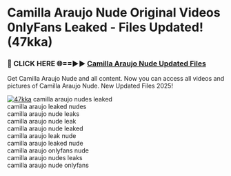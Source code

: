 # Camilla Araujo Nude Original Videos 0nlyFans Leaked - Files Updated! (47kka)

<h3>🔴 CLICK HERE 🌐==►► <a href="https://tinyurl.com/yrmya6cz" rel="nofollow">Camilla Araujo Nude Updated Files</a></h3>

Get Camilla Araujo Nude and all content. Now you can access all videos and pictures of Camilla Araujo Nude. New Updated Files 2025!

[![47kka](https://i.imgur.com/FMdXYCs.gif)](https://tinyurl.com/yrmya6cz)
camilla araujo nudes leaked<br>
camilla araujo leaked nudes<br>
camilla araujo nude leaks<br>
camilla araujo nude leak<br>
camilla araujo nude leaked<br>
camilla araujo leak nude<br>
camilla araujo leaked nude<br>
camilla araujo onlyfans nude<br>
camilla araujo nudes leaks<br>
camilla araujo nude onlyfans